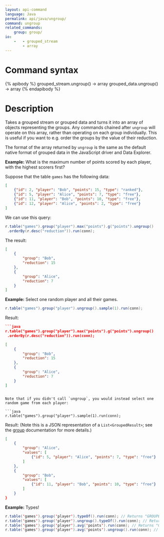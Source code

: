 ```yaml
---
layout: api-command
language: Java
permalink: api/java/ungroup/
command: ungroup
related_commands:
    group: group/
io:
    -   - grouped_stream
        - array
---
```


# Command syntax #

{% apibody %}
grouped_stream.ungroup() &rarr; array
grouped_data.ungroup() &rarr; array
{% endapibody %}

# Description #

Takes a grouped stream or grouped data and turns it into an array of
objects representing the groups.  Any commands chained after `ungroup`
will operate on this array, rather than operating on each group
individually.  This is useful if you want to e.g. order the groups by
the value of their reduction.

The format of the array returned by `ungroup` is the same as the
default native format of grouped data in the JavaScript driver and
Data Explorer.

__Example:__ What is the maximum number of points scored by each
player, with the highest scorers first?

Suppose that the table `games` has the following data:

```json
[
    {"id": 2, "player": "Bob", "points": 15, "type": "ranked"},
    {"id": 5, "player": "Alice", "points": 7, "type": "free"},
    {"id": 11, "player": "Bob", "points": 10, "type": "free"},
    {"id": 12, "player": "Alice", "points": 2, "type": "free"}
]
```

We can use this query:

```java
r.table("games").group("player").max("points").g("points").ungroup()
 .orderBy(r.desc("reduction")).run(conn);
```

The result:

```json
[
    {
        "group": "Bob",
        "reduction": 15
    },
    {
        "group": "Alice",
        "reduction": 7
    }
]
```

__Example:__ Select one random player and all their games.

```java
r.table("games").group("player").ungroup().sample(1).run(conn);
```

Result:

```json
```java
r.table("games").group("player").max("points").g("points").ungroup()
 .orderBy(r.desc("reduction")).run(conn);
```

```json
[
    {
        "group": "Bob",
        "reduction": 15
    },
    {
        "group": "Alice",
        "reduction": 7
    }
]
```
```

Note that if you didn't call `ungroup`, you would instead select one
random game from each player:

```java
r.table("games").group("player").sample(1).run(conn);
```

Result: (Note this is a JSON representation of a `List<GroupedResult>`; see the [group](/api/java/group) documentation for more details.)

```json
[
    {
        "group": "Alice",
        "values": [
            {"id": 5, "player": "Alice", "points": 7, "type": "free"}
        ]
    },
    {
        "group": "Bob",
        "values": [
            {"id": 11, "player": "Bob", "points": 10, "type": "free"}
        ]
    }
}
```



__Example:__ Types!

```java
r.table('games').group('player').typeOf().run(conn); // Returns "GROUPED_STREAM"
r.table('games').group('player').ungroup().typeOf().run(conn); // Returns "ARRAY"
r.table('games').group('player').avg('points').run(conn); // Returns "GROUPED_DATA"
r.table('games').group('player').avg('points').ungroup().run(conn); // Returns "ARRAY"
```
